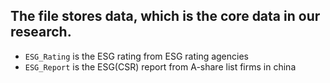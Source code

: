 ## The file stores data, which is the core data in our research.
- `ESG_Rating` is the ESG rating from ESG rating agencies
- `ESG_Report` is the ESG(CSR) report from A-share list firms in china 
